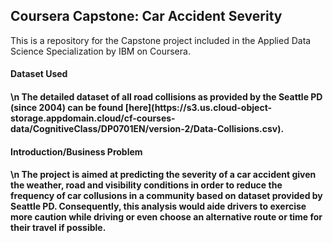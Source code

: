 ## Coursera Capstone: Car Accident Severity

This is a repository for the Capstone project included in the Applied Data Science Specialization by IBM on Coursera.
<h4>Dataset Used<h4> \n
The detailed dataset of all road collisions as provided by the Seattle PD (since 2004) can be found [here](https://s3.us.cloud-object-storage.appdomain.cloud/cf-courses-data/CognitiveClass/DP0701EN/version-2/Data-Collisions.csv).

<h4>Introduction/Business Problem<h4> \n
The project is aimed at predicting the severity of a car accident given the weather, road and visibility conditions in order to reduce the frequency of car collusions in a community based on dataset provided by Seattle PD. Consequently, this analysis would aide drivers to exercise more caution while driving or even choose an alternative route or time for their travel if possible.
